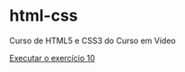 # html-css
 Curso de HTML5 e CSS3 do Curso em Vídeo

<a href="https://luissallles.github.io/html-css/desafios/d010/android.html">Executar o exercício 10</a>
 